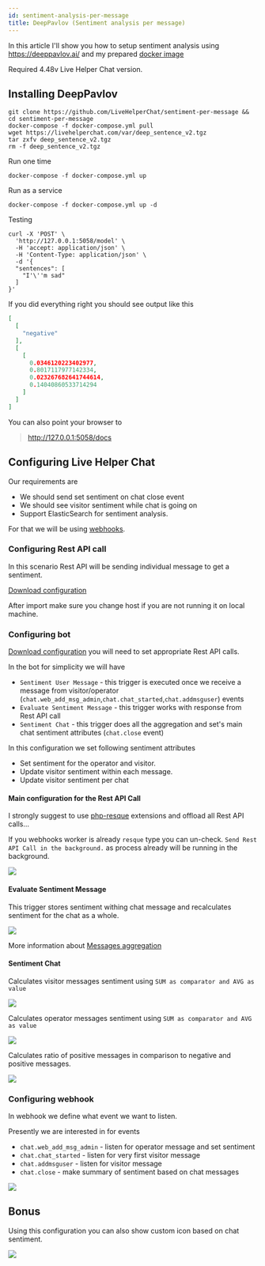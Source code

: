 ```yaml
---
id: sentiment-analysis-per-message
title: DeepPavlov (Sentiment analysis per message)
---
```


In this article I'll show you how to setup sentiment analysis using https://deeppavlov.ai/ and my prepared [docker image](https://github.com/LiveHelperChat/sentiment-per-message)

Required 4.48v Live Helper Chat version.

## Installing DeepPavlov

```shell
git clone https://github.com/LiveHelperChat/sentiment-per-message && cd sentiment-per-message
docker-compose -f docker-compose.yml pull
wget https://livehelperchat.com/var/deep_sentence_v2.tgz
tar zxfv deep_sentence_v2.tgz
rm -f deep_sentence_v2.tgz
```

Run one time

```
docker-compose -f docker-compose.yml up
```

Run as a service

```
docker-compose -f docker-compose.yml up -d
```

Testing

```
curl -X 'POST' \
  'http://127.0.0.1:5058/model' \
  -H 'accept: application/json' \
  -H 'Content-Type: application/json' \
  -d '{
  "sentences": [
    "I'\''m sad"
  ]
}'
```

If you did everything right you should see output like this

```json
[
  [
    "negative"
  ],
  [
    [
      0.0346120223402977,
      0.8017117977142334,
      0.023267682641744614,
      0.14040860533714294
    ]
  ]
]
```

You can also point your browser to 

> http://127.0.0.1:5058/docs

## Configuring Live Helper Chat

Our requirements are

* We should send set sentiment on chat close event
* We should see visitor sentiment while chat is going on
* Support ElasticSearch for sentiment analysis.

For that we will be using [webhooks](development/webhooks.md).

### Configuring Rest API call

In this scenario Rest API will be sending individual message to get a sentiment. 

[Download configuration](/img/bot/sentiment-per-message/rest-api-v3.json)

After import make sure you change host if you are not running it on local machine.

### Configuring bot

[Download configuration](/img/bot/sentiment-per-message/bot.json) you will need to set appropriate Rest API calls.

In the bot for simplicity we will have

* `Sentiment User Message` - this trigger is executed once we receive a message from visitor/operator (`chat.web_add_msg_admin`,`chat.chat_started`,`chat.addmsguser`) events
* `Evaluate Sentiment Message` - this trigger works with response from Rest API call
* `Sentiment Chat` - this trigger does all the aggregation and set's main chat sentiment attributes (`chat.close` event)

In this configuration we set following sentiment attributes

* Set sentiment for the operator and visitor.
* Update visitor sentiment within each message.
* Update visitor sentiment per chat

#### Main configuration for the Rest API Call

I strongly suggest to use [php-resque](https://github.com/LiveHelperChat/lhc-php-resque) extensions and offload all Rest API calls...

If you webhooks worker is already `resque` type you can un-check. `Send Rest API Call in the background.` as  process already will be running in the background.

![](/img/bot/sentiment-per-message/rest-api.png)

#### Evaluate Sentiment Message

This trigger stores sentiment withing chat message and recalculates sentiment for the chat as a whole.

![](/img/bot/sentiment-per-message/sentiment-outcome.png)

More information about [Messages aggregation](bot/update-current-chat.md#messages-aggregation)

#### Sentiment Chat

Calculates visitor messages sentiment using `SUM as comparator and AVG as value`

![](/img/bot/sentiment-per-message/sentiment-visitor-sample-1.png)

Calculates operator messages sentiment using `SUM as comparator and AVG as value`

![](/img/bot/sentiment-per-message/sentiment-visitor-sample-2.png)

Calculates ratio of positive messages in comparison to negative and positive messages.

![](/img/bot/sentiment-per-message/sentiment-visitor-sample-3.png)

### Configuring webhook

In webhook we define what event we want to listen.

Presently we are interested in for events

* `chat.web_add_msg_admin` - listen for operator message and set sentiment
* `chat.chat_started` - listen for very first visitor message
* `chat.addmsguser` - listen for visitor message
* `chat.close` - make summary of sentiment based on chat messages

![](/img/bot/sentiment-per-message/webhooks.png)

## Bonus

Using this configuration you can also show custom icon based on chat sentiment.

![](/img/bot/sentiment-per-message/sentiment-icon-chat.png)